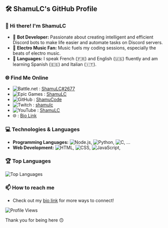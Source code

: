 ## 🛠 ShamuLC's GitHub Profile

### 👋 Hi there! I'm ShamuLC

- 🤖 **Bot Developer:** Passionate about creating intelligent and efficient Discord bots to make life easier and automate tasks on Discord servers.
- 📀 **Electro Music Fan:** Music fuels my coding sessions, especially the beats of electro music.
- 👅 **Languages:** I speak French (🇫🇷) and English (🇺🇸) fluently and am learning Spanish (🇪🇸) and Italian (🇮🇹).

### 🌐 Find Me Online
- ![Battle.net](https://img.shields.io/badge/Battle.net-00CCFF?style=flat-square&logo=battle.net&logoColor=white) : [ShamuLC#2677](https://overwatch.blizzard.com/fr-fr/career/c156ad87a65db8e0bba620a7%7C453acfef6ec8c47c893ec74259daeebe/)
- ![Epic Games](https://img.shields.io/badge/Epic%20Games-313131?style=flat-square&logo=epic-games&logoColor=white) : [ShamuLC]()
- ![GitHub](https://img.shields.io/badge/GitHub-181717?style=flat-square&logo=github&logoColor=white) : [ShamuCode](https://github.com/ShamuCode)
- ![Twitch](https://img.shields.io/badge/Twitch-9146FF?style=flat-square&logo=twitch&logoColor=white) : [shamulc](https://www.twitch.tv/shamulc)
- ![YouTube](https://img.shields.io/badge/YouTube-FF0000?style=flat-square&logo=youtube&logoColor=white) : [ShamuLC](https://www.youtube.com/channel/UCQhgD0NOsXxp4f4VYToQ8_Q)
- 🌐 : [Bio Link](https://shamulc.bio.link/)

### 💻 Technologies & Languages
- **Programming Languages:** ![Node.js](https://img.shields.io/badge/Node.js-339933?style=flat-square&logo=node.js&logoColor=white), ![Python](https://img.shields.io/badge/Python-3776AB?style=flat-square&logo=python&logoColor=white), ![C](https://img.shields.io/badge/C-00599C?style=flat-square&logo=c&logoColor=white), ...
- **Web Development:** ![HTML](https://img.shields.io/badge/HTML-E34F26?style=flat-square&logo=html5&logoColor=white), ![CSS](https://img.shields.io/badge/CSS-1572B6?style=flat-square&logo=css3&logoColor=white), ![JavaScript](https://img.shields.io/badge/JavaScript-F7DF1E?style=flat-square&logo=javascript&logoColor=black),

<!--
### 📈 GitHub Stats
![ShamuCode's GitHub stats](https://github-readme-stats.vercel.app/api?username=ShamuCode&show_icons=true&theme=radical)
-->
### 🏆 Top Languages
![Top Languages](https://github-readme-stats.vercel.app/api/top-langs/?username=ShamuCode&layout=compact&theme=radical)

<!--
### 🚀 Projects
- **BotProject:** An intelligent bot for task automation.
- **MusicApp:** A web app for streaming and sharing electro music.
- **MultiLingualApp:** An app that supports multiple languages for a global audience.
-->
### 📫 How to reach me
- Check out my [bio link](https://shamulc.bio.link/) for more ways to connect!

![Profile Views](https://komarev.com/ghpvc/?username=ShamuCode&style=flat-square)

Thank you for being here 🙃
